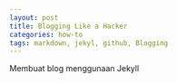 ```yaml
---
layout: post
title: Blogging Like a Hacker
categories: how-to
tags: markdown, jekyl, github, Blogging
---
```

Membuat blog menggunaan Jekyll
